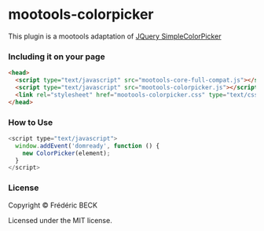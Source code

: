 # mootools-colorpicker
This plugin is a mootools adaptation of [JQuery SimpleColorPicker](https://github.com/rachel-carvalho/simple-color-picker)

### Including it on your page

```html
<head>
  <script type="text/javascript" src="mootools-core-full-compat.js"></script>
  <script type="text/javascript" src="mootools-colorpicker.js"></script>
  <link rel="stylesheet" href="mootools-colorpicker.css" type="text/css" media="screen" />
</head>
```

### How to Use

```javascript
<script type="text/javascript">
  window.addEvent('domready', function () {
    new ColorPicker(element);
  }
</script>  
```

### License

Copyright © Frédéric BECK

Licensed under the MIT license.
